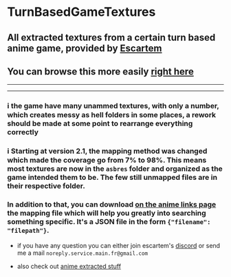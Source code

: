 # TurnBasedGameTextures
## All extracted textures from a certain turn based anime game, provided by [Escartem](https://github.com/Escartem)
## You can browse this more easily [right here](https://assets.escartem.moe)
---
---

### ℹ️ the game have many unammed textures, with only a number, which creates messy as hell folders in some places, a rework should be made at some point to rearrange everything correctly

### ℹ️ Starting at version 2.1, the mapping method was changed which made the coverage go from 7% to 98%. This means most textures are now in the `asbres` folder and organized as the game intended them to be. The few still unmapped files are in their respective folder. 

### In addition to that, you can download [on the anime links page](https://github.com/umaichanuwu/AnimeLinks/blob/main/README.md) the mapping file which will help you greatly into searching something specific. It's a JSON file in the form `{"filename": "filepath"}`. 


* if you have any question you can either join escartem's [discord](https://discord.gg/fzRdtVh) or send me a mail `noreply.service.main.fr@gmail.com`

* also check out [anime extracted stuff](https://github.com/umaichanuwu/AnimeLinks/blob/main/README.md)
